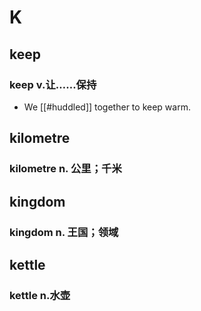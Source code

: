 # K

## keep

### keep v.让……保持

- We [[#huddled]] together to keep warm.

## kilometre

### kilometre n. 公里；千米

## kingdom

### kingdom n. 王国；领域

## kettle

### kettle n.水壶
